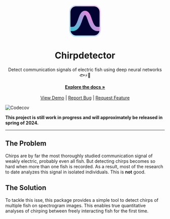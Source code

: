 <!-- PROJECT LOGO -->
<p align="center">
    <img src="assets/logo.png" width="100" />
    <h1 align="center">Chirpdetector</h2>
</p>

<p align="center">Detect communication signals of electric fish using deep neural networks 🐟⚡🧠 </p>
<!-- <br /> -->
<!-- <h1 align="center">Chirpdetector</h1> -->

<p align="center">
  <a href="https://weygoldt.com/chirpdetector"><strong>Explore the docs »</strong></a>
  <br />
  <br />
  <a href="https://weygoldt.com/chirpdetector/demo">View Demo</a>
  |
  <a href="https://github.com/weygoldt/chirpdetector/issues">Report Bug</a>
  |
  <a href="https://github.com/weygoldt/chirpdetector/issues">Request Feature</a>
</p>

![Codecov](https://img.shields.io/codecov/c/github/weygoldt/chirpdetector)

**This project is still work in progress and will approximately be released in spring of 2024.**

---

## The Problem

Chirps are by far the most thoroughly studied communication signal of weakly electric, probably even all fish. But detecting chirps becomes so hard when more than one fish is recorded. As a result, most of the research to date analyzes this signal in isolated individuals. This is **not** good.

## The Solution

To tackle this isse, this package provides a simple tool to detect chirps of multiple fish on spectrogram images. This enables true quantitative analyses of chirping between freely interacting fish for the first time.
